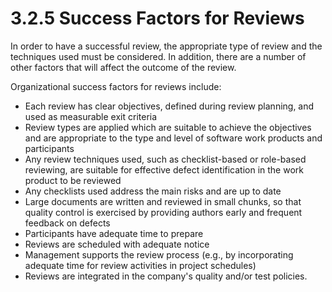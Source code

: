 # 3.2.5 Success Factors for Reviews

In order to have a successful review, the appropriate type of review and the techniques used must be considered. In addition, there are a number of other factors that will affect the outcome of the review. 

Organizational success factors for reviews include: 

* Each review has clear objectives, defined during review planning, and used as measurable exit criteria 
* Review types are applied which are suitable to achieve the objectives and are appropriate to the type and level of software work products and participants 
* Any review techniques used, such as checklist-based or role-based reviewing, are suitable for effective defect identification in the work product to be reviewed 
* Any checklists used address the main risks and are up to date 
* Large documents are written and reviewed in small chunks, so that quality control is exercised by providing authors early and frequent feedback on defects 
* Participants have adequate time to prepare 
* Reviews are scheduled with adequate notice 
* Management supports the review process \(e.g., by incorporating adequate time for review activities in project schedules\) 
* Reviews are integrated in the company's quality and/or test policies.

